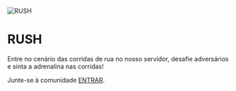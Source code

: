 ![RUSH](https://cdn.discordapp.com/attachments/973677168464912464/1190755976383570030/banner-image-frush.png?ex=65a2f4eb&is=65907feb&hm=a36495578624177a509f35d1ecc4c96d7c4751756f757c32a251855a3822fb0e&)

<h1>RUSH</h1>
<p>Entre no cenário das corridas de rua no nosso servidor, desafie adversários e sinta a adrenalina nas corridas!</p>

Junte-se à comunidade [ENTRAR](https://discord.gg/rushp1).
